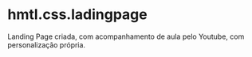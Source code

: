 # hmtl.css.ladingpage
Landing Page criada, com acompanhamento de aula pelo Youtube, com personalização própria.
